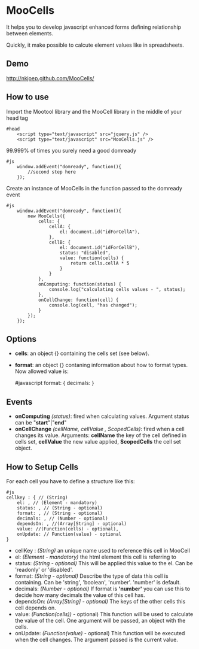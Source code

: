 MooCells
========

It helps you to develop javascript enhanced forms defining relationship between elements.

Quickly, it make possible to calcute element values like in spreadsheets.


Demo
----

http://nkjoep.github.com/MooCells/


How to use
----------

Import the Mootool library and the MooCell library in the middle of your head tag

	#head
		<script type="text/javascript" src="jquery.js" />
		<script type="text/javascript" src="MooCells.js" />


99.999% of times you surely need a good domready

	#js
		window.addEvent("domready", function(){
			//second step here						
		});


Create an instance of MooCells in the function passed to the domready event

	#js
		window.addEvent("domready", function(){
			new MooCells({
				cells: {
					cellA: {
						el: document.id("idForCellA"),
					},
					cellB: {
						el: document.id("idForCellB"),
						status: "disabled",
						value: function(cells) {
							return cells.cellA * 5
						}
					}
				},
				onComputing: function(status) {
					console.log("calculating cells values - ", status);
				},
				onCellChange: function(cell) {
					console.log(cell, "has changed");
				}
			});
		});

Options
-------
 * <b>cells</b>: an object {} containing the cells set (see below).
 * <b>format</b>: an object {} contaning information about how to format types. Now allowed value is:




 	#javascript
		format: {
			decimals: <number>
		}



Events
------
 * <b>onComputing</b> <i>(status)</i>: fired when calculating values. Argument status can be "<b>start</b>"|"<b>end</b>"
 * <b>onCellChange</b> <i>(cellName, cellValue , ScopedCells)</i>: fired when a cell changes its value. Arguments: <b>cellName</b> the key of the cell defined in cells set, <b>cellValue</b> the new value applied, <b>ScopedCells</b> the cell set object.



How to Setup Cells
------------------

For each cell you have to define a structure like this:

	#js
	cellkey : { // (String)
		el: , // (Element - mandatory)
		status: , // (String - optional)
		format: , // (String - optional)
		decimals: , // (Number - optional)
		dependsOn: , //(Array[String] - optional)
		value: //(Function(cells) - optional),
		onUpdate: // Function(value) - optional
	}


* cellKey : <i>(String)</i> an unique name used to reference this cell in MooCell
* el: <i>(Element - mandatory)</i> the html element this cell is referring to
* status: <i>(String - optional)</i> This will be applied this value to the el. Can be 'readonly' or 'disabled'.
* format: <i>(String - optional)</i> Describe the type of data this cell is containing. Can be 'string', 'boolean', 'number'. 'number' is default.
* decimals: <i>(Number - optional)</i> If format is <b>'number'</b> you can use this to decide how many decimals the value of this cell has.
* dependsOn: <i>(Array[String] - optional)</i> The keys of the other cells this cell depends on.
* value: <i>(Function(cells))</i> - optional) This function will be used to calculate the value of the cell. One argument will be passed, an object with the cells.
* onUpdate: <i>(Function(value)</i> - optional) This function will be executed when the cell changes. The argument passed is the current value.
